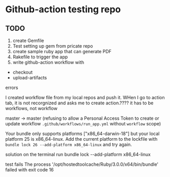 # Github-action testing repo

## TODO

1. create Gemfile
1. Test setting up gem from pricate repo
1. create sample ruby app that can generate PDF
1. Rakefile to trigger the app
1. write github-action workflow with
  - checkout
  - upload-artifacts

errors 

I created workflow file from my local repos and push it.
WHen I go to action tab, it is not recorgnized and asks me to create action.????
it has to be workflows, not workflow

master -> master (refusing to allow a Personal Access Token to create or update workflow `.github/workflows/run_app.yml` without `workflow` scope)



Your bundle only supports platforms ["x86_64-darwin-18"] but your local platform
25
  is x86_64-linux. Add the current platform to the lockfile with `bundle lock
26
  --add-platform x86_64-linux` and try again.

  solution on the terminal run
  bundle lock --add-platform x86_64-linux


test fails The process '/opt/hostedtoolcache/Ruby/3.0.0/x64/bin/bundle' failed with exit code 16